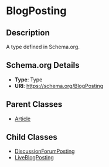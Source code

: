 # BlogPosting

## Description
A type defined in Schema.org.

## Schema.org Details
- **Type**: Type
- **URI**: https://schema.org/BlogPosting

## Parent Classes
- [Article](../Article.md)

## Child Classes
- [DiscussionForumPosting](DiscussionForumPosting/DiscussionForumPosting.md)
- [LiveBlogPosting](LiveBlogPosting/LiveBlogPosting.md)


